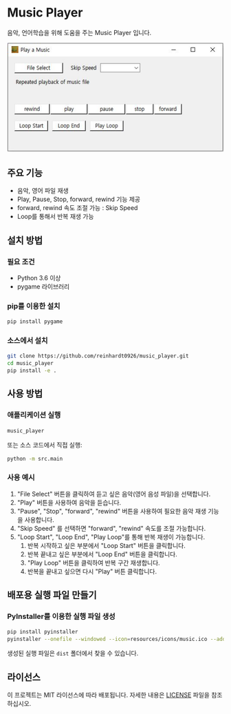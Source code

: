 # Music Player

음악, 언어학습을 위해 도움을 주는 Music Player 입니다. 

![Music Player screenshot](docs/images/music_player_image.JPG)

## 주요 기능

- 음악, 영어 파일 재생
- Play, Pause, Stop, forward, rewind 기능 제공
- forward, rewind 속도 조절 가능 : Skip Speed
- Loop를 통해서 반복 재생 가능 

## 설치 방법

### 필요 조건

- Python 3.6 이상
- pygame 라이브러리

### pip를 이용한 설치

```bash
pip install pygame
```

### 소스에서 설치

```bash
git clone https://github.com/reinhardt0926/music_player.git
cd music_player
pip install -e .
```

## 사용 방법

### 애플리케이션 실행

```bash
music_player
```

또는 소스 코드에서 직접 실행:

```bash
python -m src.main
```

### 사용 예시

1. "File Select" 버튼을 클릭하여 듣고 싶은 음악(영어 음성 파일)을 선택합니다.
2. "Play" 버튼을 사용하여 음악을 듣습니다. 
3. "Pause", "Stop", "forward", "rewind" 버튼을 사용하여 필요한 음악 재생 기능을 사용합니다. 
4. "Skip Speed" 를 선택하면 "forward", "rewind" 속도를 조절 가능합니다.
5. "Loop Start", "Loop End", "Play Loop"를 통해 반복 재생이 가능합니다. 
    1) 반복 시작하고 싶은 부분에서 "Loop Start" 버튼을 클릭합니다.
    2) 반복 끝내고 싶은 부분에서 "Loop End" 버튼을 클릭합니다.
    3) "Play Loop" 버튼을 클릭하여 반복 구간 재생합니다.
    4) 반복을 끝내고 싶으면 다시 "Play" 버튼 클릭합니다. 

## 배포용 실행 파일 만들기

### PyInstaller를 이용한 실행 파일 생성

```bash
pip install pyinstaller
pyinstaller --onefile --windowed --icon=resources/icons/music.ico --add-data "resources;resources" src/main.py
```

생성된 실행 파일은 `dist` 폴더에서 찾을 수 있습니다.

## 라이선스

이 프로젝트는 MIT 라이선스에 따라 배포됩니다. 자세한 내용은 [LICENSE](LICENSE) 파일을 참조하십시오.

